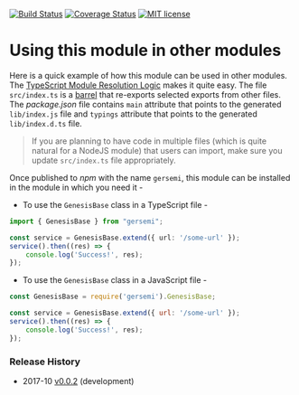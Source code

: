 [![Build Status](https://travis-ci.org/esha/gersemi.svg?branch=master)](https://travis-ci.org/esha/gersemi.svg?branch=master)
[![Coverage Status](https://coveralls.io/repos/github/esha/gersemi/badge.svg?branch=master)](https://coveralls.io/github/esha/gersemi?branch=master)
[![MIT license](http://img.shields.io/badge/license-MIT-brightgreen.svg)](http://opensource.org/licenses/MIT)

# Using this module in other modules

Here is a quick example of how this module can be used in other modules. The [TypeScript Module Resolution Logic](https://www.typescriptlang.org/docs/handbook/module-resolution.html) makes it quite easy. The file `src/index.ts` is a [barrel](https://basarat.gitbooks.io/typescript/content/docs/tips/barrel.html) that re-exports selected exports from other files. The _package.json_ file contains `main` attribute that points to the generated `lib/index.js` file and `typings` attribute that points to the generated `lib/index.d.ts` file.

> If you are planning to have code in multiple files (which is quite natural for a NodeJS module) that users can import, make sure you update `src/index.ts` file appropriately.

Once published to _npm_ with the name `gersemi`, this module can be installed in the module in which you need it -

- To use the `GenesisBase` class in a TypeScript file -

```ts
import { GenesisBase } from "gersemi";

const service = GenesisBase.extend({ url: '/some-url' });
service().then((res) => {
    console.log('Success!', res);
});
```

- To use the `GenesisBase` class in a JavaScript file -

```js
const GenesisBase = require('gersemi').GenesisBase;

const service = GenesisBase.extend({ url: '/some-url' });
service().then((res) => {
    console.log('Success!', res);
});
```

### Release History
* 2017-10 [v0.0.2][] (development)

[v0.0.2]: https://github.com/esha/posterior/tree/0.0.2
